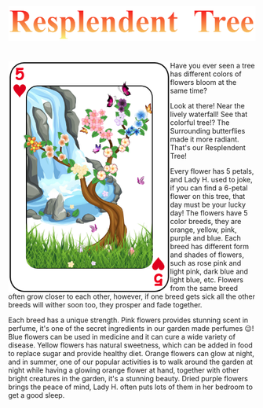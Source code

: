 <p align="center">
<img src="https://github.com/lady-h-world/My_Garden/blob/main/images/Resplendent_Tree_images/r_tree_title.png" width="511" height="70" />
</p>

#

<p>
<img align="left" src="https://github.com/lady-h-world/My_Garden/blob/main/images/Resplendent_Tree_images/resplendent_tree.png" width="330" height="470" />

Have you ever seen a tree has different colors of flowers bloom at the same time? 

Look at there! Near the lively waterfall! See that colorful tree!? The Surrounding butterflies made it more radiant. That's our Resplendent Tree!

Every flower has 5 petals, and Lady H. used to joke, if you can find a 6-petal flower on this tree, that day must be your lucky day! The flowers have 5 color breeds, they are orange, yellow, pink, purple and blue. Each breed has different form and shades of flowers, such as rose pink and light pink, dark blue and light blue, etc. Flowers from the same breed often grow closer to each other, however, if one breed gets sick all the other breeds will wither soon too, they prosper and fade together.

Each breed has a unique strength. Pink flowers provides stunning scent in perfume, it's one of the secret ingredients in our garden made perfumes 😉! Blue flowers can be used in medicine and it can cure a wide variety of disease. Yellow flowers has natural sweetness, which can be added in food to replace sugar and provide healthy diet. Orange flowers can glow at night, and in summer, one of our popular activities is to walk around the garden at night while having a glowing orange flower at hand, together with other bright creatures in the garden, it's a stunning beauty. Dried purple flowers brings the peace of mind, Lady H. often puts lots of them in her bedroom to get a good sleep.

</p>
<p>&nbsp;</p>
<p>&nbsp;</p>
